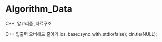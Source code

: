 # Algorithm_Data

C++, 알고리즘 ,자료구조

C++ 입출력 오버헤드 줄이기
ios_base::sync_with_stdio(false);
cin.tie(NULL);

